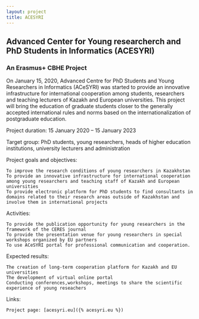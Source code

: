 ```yaml
---
layout: project
title: ACESYRI
---
```

<h2> Advanced Center for Young researcherch and PhD Students in Informatics (ACESYRI)</h2>
<h3> An Erasmus+ CBHE Project</h3>


On January 15, 2020, Advanced Centre for PhD Students and Young Researchers in Informatics (ACeSYRI) was started to provide an innovative infrastructure for international cooperation among students, researchers and teaching lecturers of Kazakh and European universities. This project will bring the education of graduate students closer to the generally accepted international rules and norms based on the internationalization of postgraduate education.

Project duration: 15 January 2020 – 15 January 2023

Target group:  PhD students, young researchers, heads of higher education institutions, university lecturers and administration

Project goals and objectives:

    To improve the research conditions of young researchers in Kazakhstan
    To provide an innovative infrastructure for international cooperation among young researchers and teaching staff of Kazakh and European universities
    To provide electronic platform for PhD students to find consultants in domains related to their research areas outside of Kazakhstan and involve them in international projects

Activities:

    To provide the publication opportunity for young researchers in the framework of the CERES journal
    To provide the presentation venue for young researchers in special workshops organized by EU partners
    To use ACeSYRI portal for professional communication and cooperation.

Expected results:

    The creation of long-term cooperation platform for Kazakh and EU universities
    The development of virtual online portal
    Conducting conferences,workshops, meetings to share the scientific experience of young reseachers

Links:

    Project page: [acesyri.eu]({% acesyri.eu %})

